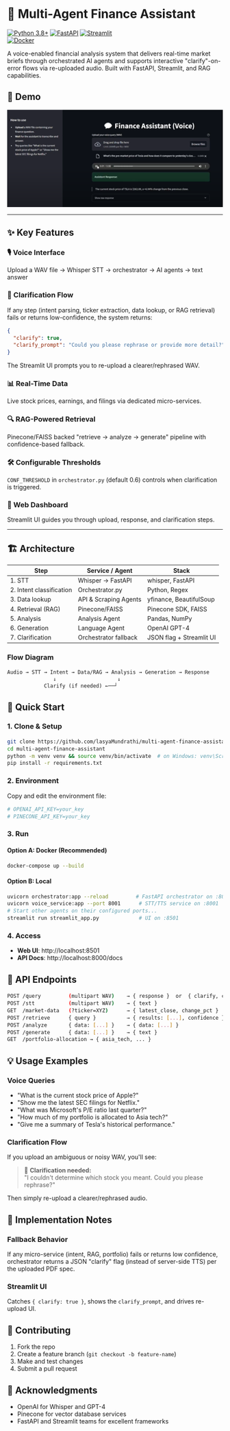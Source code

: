 # 🧠 Multi-Agent Finance Assistant

[![Python 3.8+](https://img.shields.io/badge/python-3.8+-blue.svg)](https://www.python.org/downloads/)
[![FastAPI](https://img.shields.io/badge/FastAPI-0.68+-green.svg)](https://fastapi.tiangolo.com/)
[![Streamlit](https://img.shields.io/badge/Streamlit-1.x-orange.svg)](https://streamlit.io/)  
[![Docker](https://img.shields.io/badge/docker-%230db7ed.svg?logo=docker&logoColor=white)](https://www.docker.com/)

A voice-enabled financial analysis system that delivers real-time market briefs through orchestrated AI agents and supports interactive "clarify"-on-error flows via re-uploaded audio. Built with FastAPI, Streamlit, and RAG capabilities.

## 🚀 Demo

[![Watch Demo](demo.png)](https://www.youtube.com/watch?v=skZHYClgcSU)

---

## ✨ Key Features

### 🎙️ Voice Interface
Upload a WAV file → Whisper STT → orchestrator → AI agents → text answer

### 🔄 Clarification Flow
If any step (intent parsing, ticker extraction, data lookup, or RAG retrieval) fails or returns low-confidence, the system returns:

```json
{
  "clarify": true,
  "clarify_prompt": "Could you please rephrase or provide more detail?"
}
```

The Streamlit UI prompts you to re-upload a clearer/rephrased WAV.

### 📊 Real-Time Data
Live stock prices, earnings, and filings via dedicated micro-services.

### 🔍 RAG-Powered Retrieval
Pinecone/FAISS backed "retrieve → analyze → generate" pipeline with confidence-based fallback.

### 🛠️ Configurable Thresholds
`CONF_THRESHOLD` in `orchestrator.py` (default 0.6) controls when clarification is triggered.

### 📱 Web Dashboard
Streamlit UI guides you through upload, response, and clarification steps.

---

## 🏗️ Architecture

| Step | Service / Agent | Stack |
|------|----------------|-------|
| 1. STT | Whisper → FastAPI | whisper, FastAPI |
| 2. Intent classification | Orchestrator.py | Python, Regex |
| 3. Data lookup | API & Scraping Agents | yfinance, BeautifulSoup |
| 4. Retrieval (RAG) | Pinecone/FAISS | Pinecone SDK, FAISS |
| 5. Analysis | Analysis Agent | Pandas, NumPy |
| 6. Generation | Language Agent | OpenAI GPT-4 |
| 7. Clarification | Orchestrator fallback | JSON flag + Streamlit UI |

### Flow Diagram
```
Audio → STT → Intent → Data/RAG → Analysis → Generation → Response
               ↓                    ↓
            Clarify (if needed) ←──┘
```


## 🚀 Quick Start

### 1. Clone & Setup
```bash
git clone https://github.com/lasyaMundrathi/multi-agent-finance-assistant.git
cd multi-agent-finance-assistant
python -m venv venv && source venv/bin/activate  # on Windows: venv\Scripts\activate
pip install -r requirements.txt
```

### 2. Environment
Copy and edit the environment file:

```bash
# OPENAI_API_KEY=your_key
# PINECONE_API_KEY=your_key
```

### 3. Run

#### Option A: Docker (Recommended)
```bash
docker-compose up --build
```

#### Option B: Local
```bash
uvicorn orchestrator:app --reload         # FastAPI orchestrator on :8000
uvicorn voice_service:app --port 8001      # STT/TTS service on :8001
# Start other agents on their configured ports...
streamlit run streamlit_app.py             # UI on :8501
```

### 4. Access
- **Web UI**: http://localhost:8501
- **API Docs**: http://localhost:8000/docs


## 📡 API Endpoints

```bash
POST /query         (multipart WAV)    → { response }  or  { clarify, clarify_prompt }
POST /stt           (multipart WAV)    → { text }
GET  /market-data   (?ticker=XYZ)      → { latest_close, change_pct }
POST /retrieve      { query }          → { results: [...], confidence }
POST /analyze       { data: [...] }    → { data: [...] }
POST /generate      { data: [...] }    → { text }
GET  /portfolio-allocation → { asia_tech, ... }
```


## 💡 Usage Examples

### Voice Queries
- "What is the current stock price of Apple?"
- "Show me the latest SEC filings for Netflix."
- "What was Microsoft's P/E ratio last quarter?"
- "How much of my portfolio is allocated to Asia tech?"
- "Give me a summary of Tesla's historical performance."

### Clarification Flow
If you upload an ambiguous or noisy WAV, you'll see:

> 🔄 **Clarification needed:**  
> "I couldn't determine which stock you meant. Could you please rephrase?"

Then simply re-upload a clearer/rephrased audio.


## 📄 Implementation Notes

### Fallback Behavior
If any micro-service (intent, RAG, portfolio) fails or returns low confidence, orchestrator returns a JSON "clarify" flag (instead of server-side TTS) per the uploaded PDF spec.

### Streamlit UI
Catches `{ clarify: true }`, shows the `clarify_prompt`, and drives re-upload UI.


## 🤝 Contributing

1. Fork the repo
2. Create a feature branch (`git checkout -b feature-name`)
3. Make and test changes
4. Submit a pull request


## 🙏 Acknowledgments

- OpenAI for Whisper and GPT-4
- Pinecone for vector database services
- FastAPI and Streamlit teams for excellent frameworks
